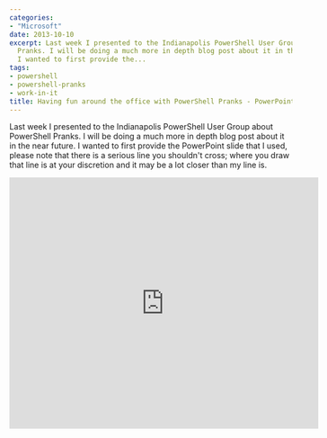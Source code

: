```yaml
---
categories:
- "Microsoft"
date: 2013-10-10
excerpt: Last week I presented to the Indianapolis PowerShell User Group about PowerShell
  Pranks. I will be doing a much more in depth blog post about it in the near future.
  I wanted to first provide the...
tags:
- powershell
- powershell-pranks
- work-in-it
title: Having fun around the office with PowerShell Pranks - PowerPoint
---
```


Last week I presented to the Indianapolis PowerShell User Group about PowerShell Pranks. I will be doing a much more in depth blog post about it in the near future. I wanted to first provide the PowerPoint slide that I used, please note that there is a serious line you shouldn't cross; where you draw that line is at your discretion and it may be a lot closer than my line is.

<iframe width="550" height="447" src="https://skydrive.live.com/embed?cid=9CE6817C08D7DE07&amp;resid=9CE6817C08D7DE07%213010&amp;authkey=APMHQJ0ur5o1IfU&amp;em=2" frameborder="0" scrolling="no"></iframe>
